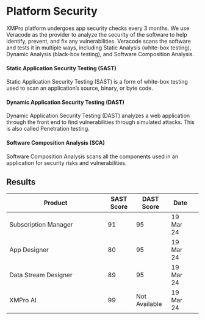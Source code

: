 # Platform Security

XMPro platform undergoes app security checks every 3 months. We use Veracode as the provider to analyze the security of the software to help identify, prevent, and fix any vulnerabilities. Veracode scans the software and tests it in multiple ways, including Static Analysis (white-box testing), Dynamic Analysis (black-box testing), and Software Composition Analysis.&#x20;

#### Static Application Security Testing (SAST)

Static Application Security Testing (SAST) is a form of white-box testing used to scan an application’s source, binary, or byte code.

#### Dynamic Application Security Testing (DAST)

Dynamic Application Security Testing (DAST) analyzes a web application through the front end to find vulnerabilities through simulated attacks. This is also called Penetration testing.

#### Software Composition Analysis (SCA)

Software Composition Analysis scans all the components used in an application for security risks and vulnerabilities.

## Results

<table><thead><tr><th width="242">Product</th><th data-type="number">SAST Score</th><th>DAST Score</th><th>Date</th><th data-hidden></th></tr></thead><tbody><tr><td>Subscription Manager</td><td>91</td><td>95</td><td>19 Mar 24</td><td></td></tr><tr><td>App Designer</td><td>80</td><td>95</td><td>19 Mar 24</td><td></td></tr><tr><td>Data Stream Designer</td><td>89</td><td>95</td><td>19 Mar 24</td><td></td></tr><tr><td>XMPro AI</td><td>99</td><td>Not Available</td><td>19 Mar 24</td><td></td></tr></tbody></table>
